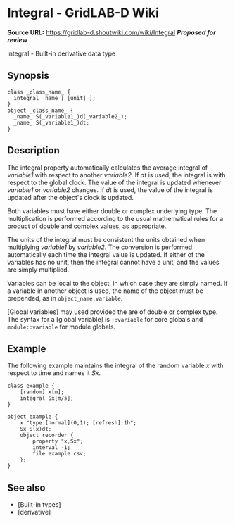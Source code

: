 # Integral - GridLAB-D Wiki

**Source URL:** https://gridlab-d.shoutwiki.com/wiki/Integral
**_Proposed for review_**

integral \- Built-in derivative data type 

## Synopsis
    
    
    class _class_name_ {
      integral _name_[_[unit]_];
    }
    object _class_name_ {
      _name_ S(_variable1_)d(_variable2_);
      _name_ S(_variable1_)dt;
    }
    

## Description

The integral property automatically calculates the average integral of _variable1_ with respect to another _variable2_. If _dt_ is used, the integral is with respect to the global clock. The value of the integral is updated whenever _variable1_ or _variable2_ changes. If _dt_ is used, the value of the integral is updated after the object's clock is updated. 

Both variables must have either double or complex underlying type. The multiplication is performed according to the usual mathematical rules for a product of double and complex values, as appropriate. 

The units of the integral must be consistent the units obtained when multiplying _variable1_ by _variable2_. The conversion is performed automatically each time the integral value is updated. If either of the variables has no unit, then the integral cannot have a unit, and the values are simply multiplied. 

Variables can be local to the object, in which case they are simply named. If a variable in another object is used, the name of the object must be prepended, as in `object_name.variable`. 

[Global variables] may used provided the are of double or complex type. The syntax for a [global variable] is `::variable` for core globals and `module::variable` for module globals. 

## Example

The following example maintains the integral of the random variable _x_ with respect to time and names it _Sx_. 
    
    
    class example {
    	[random] x[m];
    	integral Sx[m/s];
    }
    
    object example {
    	x "type:[normal](0,1); [refresh]:1h";
    	Sx S(x)dt;
    	object recorder {
    		property "x,Sx";
    		interval -1;
    		file example.csv;
    	};
    }
    

## See also

  * [Built-in types]
  * [derivative]
